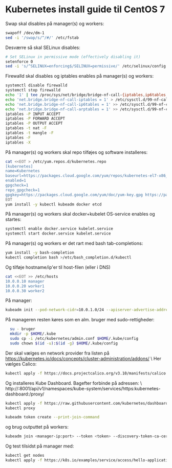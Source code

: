 # Kubernetes install guide til CentOS 7

Swap skal disables på manager(s) og workers:
```bash
swapoff /dev/dm-1
sed -i '/swap/s/^/#/' /etc/fstab
```

Desværre så skal SELinux disables:
```bash
# Set SELinux in permissive mode (effectively disabling it)
setenforce 0
sed -i 's/^SELINUX=enforcing$/SELINUX=permissive/' /etc/selinux/config
```

Firewalld skal disables og iptables enables på manager(s) og workers:
```bash
systemctl disable firewalld
systemctl stop firewalld
echo '1' | tee /proc/sys/net/bridge/bridge-nf-call-{iptables,ip6tables,arptables}
echo 'net.bridge.bridge-nf-call-iptables = 1' > /etc/sysctl.d/99-nf-call-iptables.conf
echo 'net.bridge.bridge-nf-call-ip6tables = 1' >> /etc/sysctl.d/99-nf-call-iptables.conf
echo 'net.bridge.bridge-nf-call-arptables = 1' >> /etc/sysctl.d/99-nf-call-iptables.conf
iptables -P INPUT ACCEPT
iptables -P FORWARD ACCEPT
iptables -P OUTPUT ACCEPT
iptables -t nat -F
iptables -t mangle -F
iptables -F
iptables -X
```

På manager(s) og workers skal repo tilføjes og software installeres:
```bash
cat <<EOT > /etc/yum.repos.d/kubernetes.repo
[kubernetes]
name=Kubernetes
baseurl=https://packages.cloud.google.com/yum/repos/kubernetes-el7-x86_64
enabled=1
gpgcheck=1
repo_gpgcheck=1
gpgkey=https://packages.cloud.google.com/yum/doc/yum-key.gpg https://packages.cloud.google.com/yum/doc/rpm-package-key.gpg
EOT
yum install -y kubectl kubeadm docker etcd
```

På manager(s) og workers skal docker+kubelet OS-service enables og startes:
```bash
systemctl enable docker.service kubelet.service
systemctl start docker.service kubelet.service
```

På manager(s) og workers er det rart med bash tab-completions:
```bash
yum install -y bash-completion
kubectl completion bash >/etc/bash_completion.d/kubectl
```

Og tilføje hostname/ip'er til host-filen (eller i DNS)
```bash
cat <<EOT >> /etc/hosts
10.0.0.10 manager
10.0.0.20 worker1
10.0.0.30 worker2
```

På manager:
```bash
kubeadm init --pod-network-cidr=10.0.1.0/24 --apiserver-advertise-address=10.0.0.10 # erstat 10.0.0.10 med managers ip. Tager lang tid
```

På manageren resten køres som en alm. bruger med sudo-rettigheder:
```bash
  su - bruger
  mkdir -p $HOME/.kube
  sudo cp -i /etc/kubernetes/admin.conf $HOME/.kube/config
  sudo chown $(id -u):$(id -g) $HOME/.kube/config
```

Der skal vælges en network provider fra listen på https://kubernetes.io/docs/concepts/cluster-administration/addons/ \\
Her vælges Calico:
```bash
kubectl apply -f https://docs.projectcalico.org/v3.10/manifests/calico.yaml
```


Og installeres Kube Dashboard. Bagefter forbinde på adressen: \\
http://<manager-exteral-ip>:8001/api/v1/namespaces/kube-system/services/https:kubernetes-dashboard:/proxy/
```bash
kubectl apply -f https://raw.githubusercontent.com/kubernetes/dashboard/v1.10.1/src/deploy/recommended/kubernetes-dashboard.yaml
kubectl proxy
```

```bash
kubeadm token create --print-join-command
```

og brug outputtet på workers:
```bash
kubeadm join <manager-ip:port> --token <token> --discovery-token-ca-cert-hash <hash>
```

Og test tilsidst på manager med:
```bash
kubectl get nodes
kubectl apply -f https://k8s.io/examples/service/access/hello-application.yaml
```





